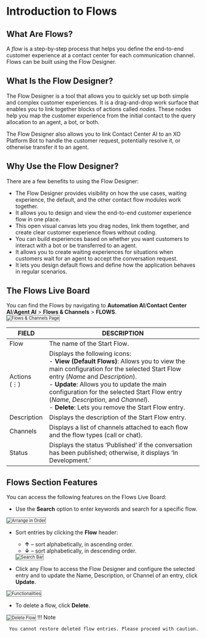 # Introduction to Flows

## What Are Flows?

A _flow_ is a step-by-step process that helps you define the end-to-end customer experience at a contact center for each communication channel. Flows can be built using the Flow Designer.

## What Is the Flow Designer?

The Flow Designer is a tool that allows you to quickly set up both simple and complex customer experiences. It is a drag-and-drop work surface that enables you to link together blocks of actions called _nodes_. These nodes help you map the customer experience from the initial contact to the query allocation to an agent, a bot, or both.

The Flow Designer also allows you to link Contact Center AI to an XO Platform Bot to handle the customer request, potentially resolve it, or otherwise transfer it to an agent.

## Why Use the Flow Designer?

There are a few benefits to using the Flow Designer:

* The Flow Designer provides visibility on how the use cases, waiting experience, the default, and the other contact flow modules work together.
* It allows you to design and view the end-to-end customer experience flow in one place.
* This open visual canvas lets you drag nodes, link them together, and create clear customer experience flows without coding.
* You can build experiences based on whether you want customers to interact with a bot or be transferred to an agent.
* It allows you to create waiting experiences for situations when customers wait for an agent to accept the conversation request.
* It lets you design default flows and define how the application behaves in regular scenarios.

## The Flows Live Board

You can find the Flows by navigating to **Automation AI**/**Contact Center AI**/**Agent AI** > **Flows & Channels** > **FLOWS**.  
<img src="../images/channels-and-flows-page.png" alt="Flows & Channels Page" title="Flows & Channels Page" style="border: 1px solid gray; zoom:80%;">

| **FIELD**          | **DESCRIPTION**                                                                                                                                                                                                                                                    |
|--------------------|--------------------------------------------------------------------------------------------------------------------------------------------------------------------------------------------------------------------------------------------------------------------|
| Flow               | The name of the Start Flow.                                                                                                                                                                                                                                   |
| Actions (⋮)        | Displays the following icons:<br> - **View (Default Flows)**: Allows you to view the main configuration for the selected Start Flow entry (*Name* and *Description*).<br> - **Update**: Allows you to update the main configuration for the selected Start Flow entry (*Name*, *Description*, and *Channel*).<br> - **Delete**: Lets you remove the Start Flow entry. |
| Description        | Displays the description of the Start Flow entry.                                                                                                                                                                                                             |
| Channels           | Displays a list of channels attached to each flow and the flow types (call or chat).                                                                                                                                                                                |
| Status             | Displays the status ‘Published’ if the conversation has been published; otherwise, it displays ‘In Development.’                                                                                                                                                   |

## Flows Section Features

You can access the following features on the Flows Live Board:

* Use the **Search** option to enter keywords and search for a specific flow.
<img src="../images/search-field.png" alt="Arrange in Order" title="Arrange in Order" style="border: 1px solid gray; zoom:80%;">

* Sort entries by clicking the **Flow** header:
    * **↑** – sort alphabetically, in ascending order.
    * **↓** – sort alphabetically, in descending order.  
    <img src="../images/order.png" alt="Search Bar" title="Search Bar" style="border: 1px solid gray; zoom:80%;">

* Click any Flow to access the Flow Designer and configure the selected entry and to update the Name, Description, or Channel of an entry, click **Update**.  
<img src="../images/functions.png" alt="Functionalities" title="Functionalities" style="border: 1px solid gray; zoom:80%;">

* To delete a flow, click **Delete**.  
<img src="../images/delete-flow.png" alt="Delete Flow" title="Delete Flow" style="border: 1px solid gray; zoom:80%;">  
!!! Note

     You cannot restore deleted flow entries. Please proceed with caution.


   